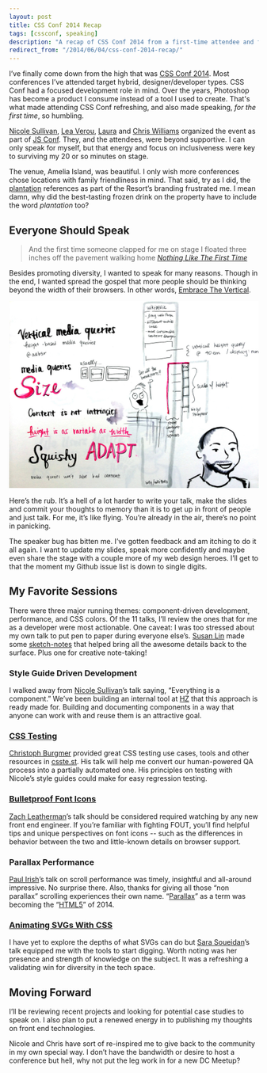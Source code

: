```yaml
---
layout: post
title: CSS Conf 2014 Recap
tags: [cssconf, speaking]
description: "A recap of CSS Conf 2014 from a first-time attendee and first-time speaker perspective."
redirect_from: "/2014/06/04/css-conf-2014-recap/"
---
```


I’ve finally come down from the high that was [CSS Conf
2014](http://2014.cssconf.com/). Most conferences I’ve attended target hybrid, designer/developer types. CSS Conf had a focused
development role in mind. Over the years, Photoshop has become a product I consume instead of a tool I used to create. That's what
made attending CSS Conf refreshing, and also made speaking, *for the
first time*, so humbling.

[Nicole Sullivan](https://twitter.com/stubbornella), [Lea
Verou](https://twitter.com/leaverou),
[Laura](https://twitter.com/lwilliams) and [Chris
Williams](https://twitter.com/voodootikigod) organized the event as part
of [JS Conf](http://2014.jsconf.us/). They, and the attendees, were beyond
supportive. I can only speak for myself, but that energy and focus on
inclusiveness were key to surviving my 20 or so minutes on stage.

The venue, Amelia Island, was beautiful. I only wish more conferences
chose locations with family friendliness in mind.
That said, try as I did, the
[plantation](http://aeb.sr/2014/01/23/principles-and-plantations/)
references as part of the Resort’s branding frustrated me. I
mean damn, why did the best-tasting frozen drink on the property have to include the word
*plantation* too?

Everyone Should Speak
---------------------

> And the first time someone clapped for me on stage I floated three
> inches off the pavement walking home *[Nothing Like The First
> Time](http://poetry.rapgenius.com/Watsky-nothing-like-the-first-time-annotated)*

Besides promoting diversity, I wanted to speak for many reasons. Though in the
end, I wanted spread the gospel that more people should be thinking
beyond the width of their browsers. In other words, [Embrace The
Vertical](http://speakerdeck.com/aebsr/embrace-the-vertical).

[![Sketchnotes by Susan Lin](/assets/media/etv-by-susan-lin.jpg)](http://sketch.bysusanlin.com/tagged/sketchnotes)

Here’s the rub. It’s a hell of a lot harder to write your talk, make the
slides and commit your thoughts to memory than it is to get up in front
of people and just talk. For me, it’s like flying. You’re already in the
air, there’s no point in panicking.

The speaker bug has bitten me. I’ve gotten feedback and am itching to do it
all again. I want to update my slides, speak more confidently and maybe
even share the stage with a couple more of my web design heroes. I’ll
get to that the moment my Github issue list is down to single digits.

My Favorite Sessions
--------------------

There were three major running themes: component-driven development,
performance, and CSS colors. Of the 11 talks, I’ll review the ones that
for me as a developer were most actionable. One caveat: I was too
stressed about my own talk to put pen to paper during everyone else’s.
[Susan Lin](http://twitter.com/bysusanlin) made some
[sketch-notes](http://sketch.bysusanlin.com/post/87208280133/sketchnotes-from-cssconf-1-of-2-morning-session)
that helped bring all the awesome details back to the surface. Plus one
for creative note-taking!

### Style Guide Driven Development

I walked away from [Nicole Sullivan](https://twitter.com/stubbornella)’s
talk saying, “Everything is a component.” We’ve been building an internal
tool at [HZ](http://hzdg.com) that this approach is ready made for.
Building and documenting components in a way that anyone can work with
and reuse them is an attractive goal.

### [CSS Testing](http://cburgmer.github.io/csscritic/cssconf2014/)

[Christoph Burgmer](https://twitter.com/cburgmer) provided great CSS
testing use cases, tools and other resources in
[csste.st](http://csste.st). His talk will help me convert our human-powered QA process into a partially automated one. His principles on
testing with Nicole’s style guides could make for easy regression
testing.

### [Bulletproof Font Icons](http://filamentgroup.com/lab/bulletproof_icon_fonts.html)

[Zach Leatherman](https://twitter.com/zachleat)’s talk should be
considered required watching by any new front end engineer. If you’re
familiar with fighting FOUT, you’ll find helpful tips and unique
perspectives on font icons -- such as the differences in behavior between
the two and little-known details on browser support.

### Parallax Performance

[Paul Irish](https://twitter.com/paul_irish)’s talk on scroll
performance was timely, insightful and all-around impressive. No
surprise there. Also, thanks for giving all those “non parallax”
scrolling experiences their own name.
“[Parallax](http://fueled.com/blog/the-troublesome-misconception-of-parallax-in-webdesign/)”
as a term was becoming the
“[HTML5](http://jeffcroft.com/blog/2010/aug/02/term-html5/)” of 2014.

### [Animating SVGs With CSS](https://docs.google.com/presentation/d/1Iuvf3saPCJepVJBDNNDSmSsA0_rwtRYehSmmSSLYFVQ/)

I have yet to explore the depths of what SVGs can do but [Sara
Soueidan](http://sarasoueidan.com/)’s talk equipped me with the tools to
start digging. Worth noting was her presence and strength of knowledge
on the subject. It was a refreshing a validating win for diversity in
the tech space.

Moving Forward
--------------

I’ll be reviewing recent projects and looking for potential case studies
to speak on. I also plan to put a renewed energy in to publishing my
thoughts on front end technologies.

Nicole and Chris have sort of re-inspired me to give back to the
community in my own special way. I don’t have the bandwidth or desire to
host a conference but hell, why not put the leg work in for a new DC
Meetup?
